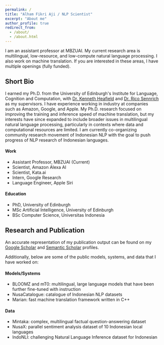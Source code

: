 ```yaml
---
permalink: /
title: "Alham Fikri Aji / NLP Scientist"
excerpt: "About me"
author_profile: true
redirect_from: 
  - /about/
  - /about.html
---
```



I am an assistant professor at MBZUAI. My current research area is multilingual, low-resource, and low-compute natural language processing. I also work on machine translation. If you are interested in these areas, I have multiple openings (fully funded).

## Short Bio
I earned my Ph.D. from the University of Edinburgh's Institute for Language, Cognition and Computation, with [Dr. Kenneth Heafield](https://kheafield.com) and [Dr. Rico Sennrich](https://www.cl.uzh.ch/de/people/team/compling/sennrich.html) as my supervisors. I have experience working in industry at companies such as Amazon, Google, and Apple. My Ph.D. research focused on improving the training and inference speed of machine translation, but my interests have since expanded to include broader issues in multilingual natural language processing, particularly in contexts where data and computational resources are limited. I am currently co-organizing community research movement of Indonesian NLP with the goal to push progress of NLP research of Indonesian languages.

#### Work
 - Assistant Professor, MBZUAI (Current)
 - Scientist, Amazon Alexa AI
 - Scientist, Kata.ai
 - Intern, Google Research
 - Language Engineer, Apple Siri

#### Education
 - PhD, University of Edinburgh
 - MSc Artificial Intelligence, University of Edinburgh
 - BSc Computer Science, Universitas Indonesia


## Research and Publication

An accurate representation of my publication output can be found on my [Google Scholar](https://scholar.google.com/citations?user=0Cyfqv4AAAAJ&hl=en&oi=ao) and [Semantic Scholar](https://www.semanticscholar.org/author/Alham-Fikri-Aji/8129718) profiles.

Additionally, below are some of the public models, systems, and data that I have worked on:

#### Models/Systems

 - BLOOMZ and mT0: multilingual, large language models that have been further fine-tuned with instruction
 - NusaCatalogue: catalogue of Indonesian NLP datasets
 - Marian: fast machine translation framework written in C++

#### Data

 - Mintaka: complex, multilingual factual question-answering dataset
 - NusaX: parallel sentiment analysis dataset of 10 Indonesian local languages
 - IndoNLI: challenging Natural Language Inference dataset for Indonesian

